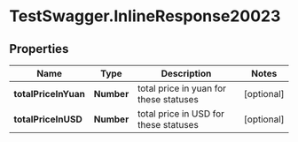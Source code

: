 # TestSwagger.InlineResponse20023

## Properties

Name | Type | Description | Notes
------------ | ------------- | ------------- | -------------
**totalPriceInYuan** | **Number** | total price in yuan for these statuses | [optional] 
**totalPriceInUSD** | **Number** | total price in USD for these statuses | [optional] 


